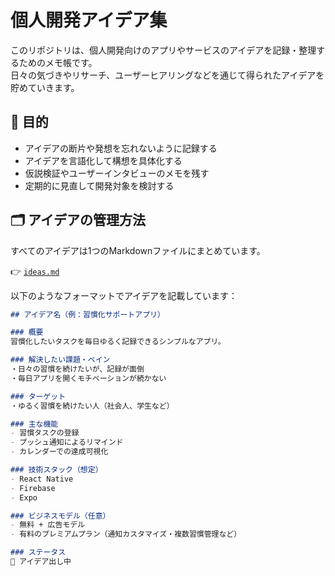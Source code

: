 # 個人開発アイデア集

このリポジトリは、個人開発向けのアプリやサービスのアイデアを記録・整理するためのメモ帳です。  
日々の気づきやリサーチ、ユーザーヒアリングなどを通じて得られたアイデアを貯めていきます。

## 📌 目的

- アイデアの断片や発想を忘れないように記録する
- アイデアを言語化して構想を具体化する
- 仮説検証やユーザーインタビューのメモを残す
- 定期的に見直して開発対象を検討する

## 🗂 アイデアの管理方法

すべてのアイデアは1つのMarkdownファイルにまとめています。

👉 [`ideas.md`](./ideas.md)

以下のようなフォーマットでアイデアを記載しています：

```md
## アイデア名（例：習慣化サポートアプリ）

### 概要
習慣化したいタスクを毎日ゆるく記録できるシンプルなアプリ。

### 解決したい課題・ペイン
・日々の習慣を続けたいが、記録が面倒  
・毎日アプリを開くモチベーションが続かない

### ターゲット
・ゆるく習慣を続けたい人（社会人、学生など）

### 主な機能
- 習慣タスクの登録
- プッシュ通知によるリマインド
- カレンダーでの達成可視化

### 技術スタック（想定）
- React Native
- Firebase
- Expo

### ビジネスモデル（任意）
- 無料 + 広告モデル
- 有料のプレミアムプラン（通知カスタマイズ・複数習慣管理など）

### ステータス
🧠 アイデア出し中
